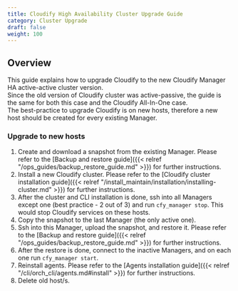 ```yaml
---
title: Cloudify High Availability Cluster Upgrade Guide
category: Cluster Upgrade
draft: false
weight: 100
---
```

## Overview

This guide explains how to upgrade Cloudify to the new Cloudify Manager HA active-active cluster version.<br>
Since the old version of Cloudify cluster was active-passive, the guide is the same for both this case and the Cloudify All-In-One case.<br>
The best-practice to upgrade Cloudify is on new hosts, therefore a new host should be created for every existing Manager. 

### Upgrade to new hosts

1.  Create and download a snapshot from the existing Manager. Please refer to the [Backup and restore guide]({{< relref "/ops_guides/backup_restore_guide.md" >}}) for further instructions. 
1.  Install a new Cloudify cluster. Please refer to the [Cloudify cluster installation guide]({{< relref "/install_maintain/installation/installing-cluster.md" >}}) for further instructions. 
1.  After the cluster and CLI installation is done, ssh into all Managers except one (best practice - 2 out of 3) and run `cfy_manager stop`. This would stop Cloudify services on these hosts.
1.  Copy the snapshot to the last Manager (the only active one).
1.  Ssh into this Manager, upload the snapshot, and restore it. Please refer to the [Backup and restore guide]({{< relref "/ops_guides/backup_restore_guide.md" >}}) for further instructions.
1.  After the restore is done, connect to the inactive Managers, and on each one run `cfy_manager start`.
1.  Reinstall agents. Please refer to the [Agents installation guide]({{< relref "/cli/orch_cli/agents.md#install" >}}) for further instructions.
1.  Delete old host/s.
